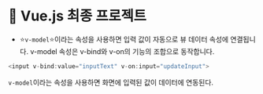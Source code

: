 # 🍿 Vue.js 최종 프로젝트

- ⭐️`v-model`⭐️이라는 속성을 사용하면 입력 값이 자동으로 뷰 데이터 속성에 연결됩니다. v-model 속성은 v-bind와 v-on의 기능의 조합으로 동작합니다.

```ts
<input v-bind:value="inputText" v-on:input="updateInput">
```

`v-model`이라는 속성을 사용하면 화면에 입력된 값이 데이터에 연동된다.
